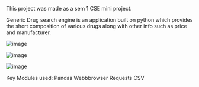 This project was made as a sem 1 CSE mini project.

Generic Drug search engine is an application built on python which provides the short composition of various drugs along with other info such as price and manufacturer.

![image](https://github.com/escape-kinetics/Generic-Drug-Search-Engine-India-/assets/97358005/3c5fc335-11e6-4e03-9af0-66f18452aec5)


![image](https://github.com/escape-kinetics/Generic-Drug-Search-Engine-India-/assets/97358005/5f3ebfdf-7d98-4474-a77d-90f3068f3b56)

![image](https://github.com/escape-kinetics/Generic-Drug-Search-Engine-India-/assets/97358005/dd334c93-c4bb-4a76-8321-0ca68407f4f4)

Key Modules used:
      Pandas
      Webbbrowser
      Requests
      CSV
